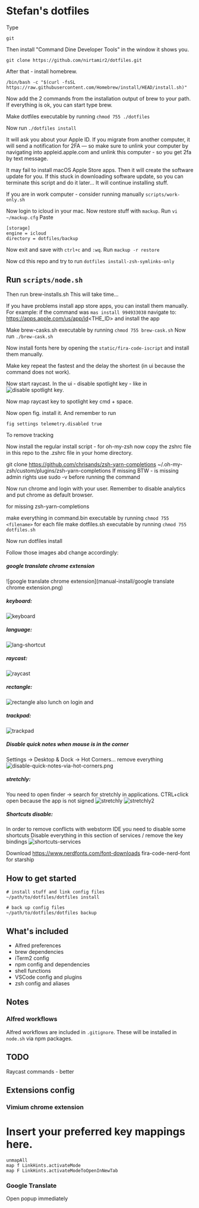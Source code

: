 # Stefan's dotfiles

Type

```
git
```

Then install "Command Dine Developer Tools" in the window it shows you.

```
git clone https://github.com/nirtamir2/dotfiles.git
```

After that - install homebrew.

```
/bin/bash -c "$(curl -fsSL https://raw.githubusercontent.com/Homebrew/install/HEAD/install.sh)"
```

Now add the 2 commands from the installation output of brew to your path. If everything is ok, you can start type brew.

Make dotfiles executable by running `chmod 755 ./dotfiles`

Now run ```./dotfiles install```

It will ask you about your Apple ID. If you migrate from another computer, it will send a notification for 2FA — so make sure to unlink your computer by navigating into appleid.apple.com and unlink this computer - so you get 2fa by text message.

It may fail to install macOS Apple Store apps.
Then it will create the software update for you.
If this stuck in downloading software update, so you can terminate this script and do it later...
It will continue installing stuff.

If you are in work computer - consider running manually `scripts/work-only.sh`

Now login to icloud in your mac.
Now restore stuff with `mackup`.
Run `vi ~/mackup.cfg`
Paste 
```
[storage]
engine = icloud
directory = dotfiles/backup
```
Now exit and save with `ctrl+c` and `:wq`.
Run `mackup -r restore`

Now cd this repo and try to run `dotfiles install-zsh-symlinks-only`

Run `scripts/node.sh`
--- 

Then run brew-installs.sh This will take time...

If you have problems install app store apps, you can install them manually. For example: if the command
was `mas install 994933038` navigate to:
https://apps.apple.com/us/app/id<THE_ID>
and install the app

Make brew-casks.sh executable by running `chmod 755 brew-cask.sh`
Now run ```./brew-cask.sh```

Now install fonts here by opening the `static/fira-code-iscript` and install them manually.

Make key repeat the fastest and the delay the shortest (in ui because the command does not work).

Now start raycast. In the ui - disable spotlight key - like in ![disable spotlight key](./spotlight.png).

Now map raycast key to spotlight key cmd + space.

Now open fig. install it. And remember to run

```
fig settings telemetry.disabled true
```

To remove tracking

Now install the regular install script - for oh-my-zsh
now copy the zshrc file in this repo to the .zshrc file in your home directory.

git clone https://github.com/chrisands/zsh-yarn-completions ~/.oh-my-zsh/custom/plugins/zsh-yarn-completions
If missing
BTW - is missing admin rights use sudo -v before running the command

Now run chrome and login with your user. Remember to disable analytics and put chrome as default browser.

for missing zsh-yarn-completions


make everything in command.bin executable by running `chmod 755 <filename>` for each file
make dotfiles.sh executable by running `chmod 755 dotfiles.sh`

Now run dotfiles install

Follow those images abd change accordingly:
##### google translate chrome extension
![google translate chrome extension](manual-install/google translate chrome extension.png)
##### keyboard:
![keyboard](manual-install/keyboard.png)
##### language:
![lang-shortcut](manual-install/lang-shortcut.png)
##### raycast:
![raycast](manual-install/raycast.png)
##### rectangle:
![rectangle](manual-install/rectangle.png)
also lunch on login and 
##### trackpad:
![trackpad](manual-install/trackpad.png)
##### Disable quick notes when mouse is in the corner
Settings -> Desktop & Dock -> Hot Corners... remove everything
![disable-quick-notes-via-hot-corners.png](manual-install%2Fdisable-quick-notes-via-hot-corners.png)
##### stretchly:
You need to open finder -> search for stretchly in applications. CTRL+click open because the app is not signed
![stretchly](manual-install/stretchly.png)
![stretchly2](manual-install/stretchly2.png)
##### Shortcuts disable:
In order to remove conflicts with webstorm IDE you need to disable some shortcuts
Disable everything in this section of services / remove the key bindings
![shortcuts-services](manual-install/shortcuts-services.png)


Download https://www.nerdfonts.com/font-downloads fira-code-nerd-font for starship


## How to get started

```
# install stuff and link config files
~/path/to/dotfiles/dotfiles install

# back up config files
~/path/to/dotfiles/dotfiles backup
```

## What's included

- Alfred preferences
- brew dependencies
- iTerm2 config
- npm config and dependencies
- shell functions
- VSCode config and plugins
- zsh config and aliases

## Notes

### Alfred workflows

Alfred workflows are included in `.gitignore`. These will be installed in `node.sh` via npm packages.


## TODO
Raycast commands - better


## Extensions config
### Vimium chrome extension
# Insert your preferred key mappings here.
```
unmapAll
map f LinkHints.activateMode
map F LinkHints.activateModeToOpenInNewTab
```

### Google Translate
Open popup immediately